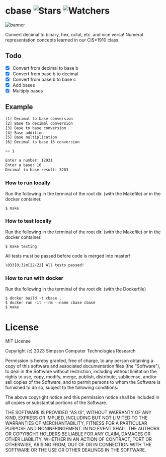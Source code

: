 # cbase ![Stars](https://img.shields.io/github/stars/realTristan/cbase?color=brightgreen) ![Watchers](https://img.shields.io/github/watchers/realTristan/cbase?label=Watchers)
![banner](https://github.com/realTristan/cbase/assets/75189508/7394bbc9-6b29-4afa-bb9b-79f75be26145)


Convert decimal to binary, hex, octal, etc. and vice versa! Numeral representation concepts learned in our CIS*1910 class.

## Todo
- [X] Convert from decimal to base b
- [X] Convert from base b to decimal
- [X] Convert from base b to base c
- [X] Add bases
- [X] Multiply bases

## Example
```bash
[1] Decimal to base conversion
[2] Base to decimal conversion
[3] Base to base conversion
[4] Base addition
[5] Base multiplication
[6] Decimal to base 16 conversion

>> 1

Enter a number: 12931
Enter a base: 16
Decimal to base result: 3283
```

### How to run locally
Run the following in the terminal of the root dir. (with the Makefile)  or in the docker container.
```
$ make
```

### How to test locally
Run the following in the terminal of the root dir. (with the Makefile) or in the docker container.
```
$ make testing
```

All tests must be passed before code is merged into master!
```bash
\033[0;32m[22/22] All tests passed!
```

### How to run with docker
Run the following in the terminal of the root dir. (with the Dockerfile)
```
$ docker build -t cbase .
$ docker run -it --rm --name cbase cbase
$ make
```

# License
MIT License

Copyright (c) 2023 Simpson Computer Technologies Research

Permission is hereby granted, free of charge, to any person obtaining a copy
of this software and associated documentation files (the "Software"), to deal
in the Software without restriction, including without limitation the rights
to use, copy, modify, merge, publish, distribute, sublicense, and/or sell
copies of the Software, and to permit persons to whom the Software is
furnished to do so, subject to the following conditions:

The above copyright notice and this permission notice shall be included in all
copies or substantial portions of the Software.

THE SOFTWARE IS PROVIDED "AS IS", WITHOUT WARRANTY OF ANY KIND, EXPRESS OR
IMPLIED, INCLUDING BUT NOT LIMITED TO THE WARRANTIES OF MERCHANTABILITY,
FITNESS FOR A PARTICULAR PURPOSE AND NONINFRINGEMENT. IN NO EVENT SHALL THE
AUTHORS OR COPYRIGHT HOLDERS BE LIABLE FOR ANY CLAIM, DAMAGES OR OTHER
LIABILITY, WHETHER IN AN ACTION OF CONTRACT, TORT OR OTHERWISE, ARISING FROM,
OUT OF OR IN CONNECTION WITH THE SOFTWARE OR THE USE OR OTHER DEALINGS IN THE
SOFTWARE.

